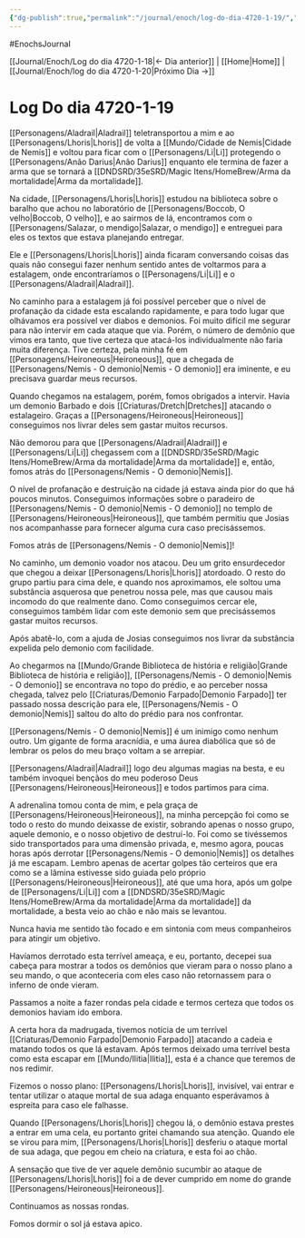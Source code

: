 ```yaml
---
{"dg-publish":true,"permalink":"/journal/enoch/log-do-dia-4720-1-19/","dgHomeLink":true,"dgPassFrontmatter":false}
---
```


#EnochsJournal 

[[Journal/Enoch/Log do dia 4720-1-18|<- Dia anterior]] | [[Home|Home]] | [[Journal/Enoch/log do dia 4720-1-20|Próximo Dia ->]]

# Log Do dia 4720-1-19
[[Personagens/Aladrail|Aladrail]] teletransportou a mim e ao [[Personagens/Lhoris|Lhoris]] de volta a [[Mundo/Cidade de Nemis|Cidade de Nemis]] e voltou para ficar com o [[Personagens/Li|Li]] protegendo o [[Personagens/Anão Darius|Anão Darius]] enquanto ele termina de fazer a arma que se tornará a [[DNDSRD/35eSRD/Magic Itens/HomeBrew/Arma da mortalidade|Arma da mortalidade]].

Na cidade, [[Personagens/Lhoris|Lhoris]] estudou na biblioteca sobre o baralho que achou no laboratório de [[Personagens/Boccob, O velho|Boccob, O velho]], e ao sairmos de lá, encontramos com o [[Personagens/Salazar, o mendigo|Salazar, o mendigo]] e entreguei para eles os textos que estava planejando entregar.

Ele e [[Personagens/Lhoris|Lhoris]] ainda ficaram conversando coisas das quais não consegui fazer nenhum sentido antes de voltarmos para a estalagem, onde encontraríamos o [[Personagens/Li|Li]] e o [[Personagens/Aladrail|Aladrail]].

No caminho para a estalagem já foi possível perceber que o nível de profanação da cidade esta escalando rapidamente, e para todo lugar que olhávamos era possível ver diabos e demonios. Foi muito difícil me segurar para não intervir em cada ataque que via. Porém, o número de demônio que vimos era tanto, que tive certeza que atacá-los individualmente não faria muita diferença. Tive certeza, pela minha fé em [[Personagens/Heironeous|Heironeous]], que a chegada de [[Personagens/Nemis - O demonio|Nemis - O demonio]] era iminente, e eu precisava guardar meus recursos.

Quando chegamos na estalagem, porém, fomos obrigados a intervir. Havia um demonio Barbado e dois [[Criaturas/Dretch|Dretches]] atacando o estalageiro. Graças a [[Personagens/Heironeous|Heironeous]] conseguimos nos livrar deles sem gastar muitos recursos.

Não demorou para que [[Personagens/Aladrail|Aladrail]] e [[Personagens/Li|Li]] chegassem com a [[DNDSRD/35eSRD/Magic Itens/HomeBrew/Arma da mortalidade|Arma da mortalidade]] e, então, fomos atrás do [[Personagens/Nemis - O demonio|Nemis]].

O nível de profanação e destruição na cidade já estava ainda pior do que há poucos minutos.
Conseguimos informações sobre o paradeiro de [[Personagens/Nemis - O demonio|Nemis - O demonio]] no templo de [[Personagens/Heironeous|Heironeous]], que também permitiu que Josias nos acompanhasse para fornecer alguma cura caso precisássemos.

Fomos atrás de [[Personagens/Nemis - O demonio|Nemis]]!

No caminho, um demonio voador nos atacou.
Deu um grito ensurdecedor que chegou a deixar [[Personagens/Lhoris|Lhoris]] atordoado. O resto do grupo partiu para cima dele, e quando nos aproximamos, ele soltou uma substância asquerosa que penetrou nossa pele, mas que causou mais incomodo do que realmente dano.
Como conseguimos cercar ele, conseguimos também lidar com este demonio sem que precisássemos gastar muitos recursos.

Após abatê-lo, com a ajuda de Josias conseguimos nos livrar da substância expelida pelo demonio com facilidade.

Ao chegarmos na [[Mundo/Grande Biblioteca de história e religião|Grande Biblioteca de história e religião]], [[Personagens/Nemis - O demonio|Nemis - O demonio]] se encontrava no topo do prédio, e ao perceber nossa chegada, talvez pelo [[Criaturas/Demonio Farpado|Demonio Farpado]] ter passado nossa descrição para ele, [[Personagens/Nemis - O demonio|Nemis]] saltou do alto do prédio para nos confrontar.

[[Personagens/Nemis - O demonio|Nemis]] é um inimigo como nenhum outro. Um gigante de forma aracnídia, e uma áurea diabólica que só de lembrar os pelos do meu braço voltam a se arrepiar.

[[Personagens/Aladrail|Aladrail]] logo deu algumas magias na besta, e eu também invoquei bençãos do meu poderoso Deus [[Personagens/Heironeous|Heironeous]] e todos partimos para cima.

A adrenalina tomou conta de mim, e pela graça de [[Personagens/Heironeous|Heironeous]], na minha percepção foi como se todo o resto do mundo deixasse de existir, sobrando apenas o nosso grupo, aquele demonio, e o nosso objetivo de destruí-lo. Foi como se tivéssemos sido transportados para uma dimensão privada, e, mesmo agora, poucas horas após derrotar [[Personagens/Nemis - O demonio|Nemis]] os detalhes já me escapam. Lembro apenas de acertar golpes tão certeiros que era como se a lâmina estivesse sido guiada pelo próprio [[Personagens/Heironeous|Heironeous]], até que uma hora, após um golpe de [[Personagens/Li|Li]] com a [[DNDSRD/35eSRD/Magic Itens/HomeBrew/Arma da mortalidade|Arma da mortalidade]] da mortalidade, a besta veio ao chão e não mais se levantou.

Nunca havia me sentido tão focado e em sintonia com meus companheiros para atingir um objetivo. 

Havíamos derrotado esta terrível ameaça, e eu, portanto, decepei sua cabeça para mostrar a todos os demônios que vieram para o nosso plano a seu mando, o que aconteceria com eles caso não retornassem para o inferno de onde vieram.

Passamos a noite a fazer rondas pela cidade e termos certeza que todos os demonios haviam ido embora.

A certa hora da madrugada, tivemos notícia de um terrível [[Criaturas/Demonio Farpado|Demonio Farpado]] atacando a cadeia e matando todos os que lá estavam. Após termos deixado uma terrível besta como esta escapar em [[Mundo/Ilitia|Ilitia]], esta é a chance que teremos de nos redimir.

Fizemos o nosso plano: [[Personagens/Lhoris|Lhoris]], invisível, vai entrar e tentar utilizar o ataque mortal de sua adaga enquanto esperávamos à espreita para caso ele falhasse.

Quando [[Personagens/Lhoris|Lhoris]] chegou lá, o demônio estava prestes a entrar em uma cela, eu portanto gritei chamando sua atenção.
Quando ele se virou para mim, [[Personagens/Lhoris|Lhoris]] desferiu o ataque mortal de sua adaga, que pegou em cheio na criatura, e esta foi ao chão.

A sensação que tive de ver aquele demônio sucumbir ao ataque de [[Personagens/Lhoris|Lhoris]] foi a de dever cumprido em nome do grande [[Personagens/Heironeous|Heironeous]].

Continuamos as nossas rondas.

Fomos dormir o sol já estava apico.
